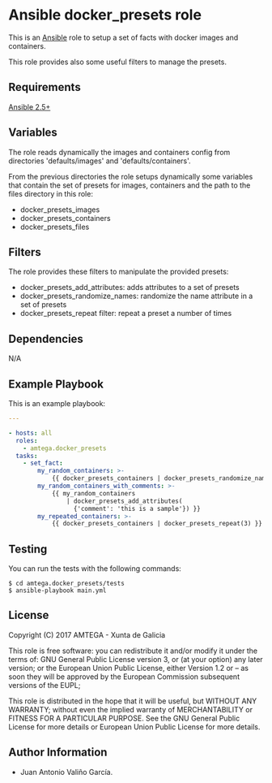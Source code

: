 # Ansible docker_presets role

This is an [Ansible](http://www.ansible.com) role to setup a set of facts with docker images and containers.

This role provides also some useful filters to manage the presets.

## Requirements

[Ansible 2.5+](http://docs.ansible.com/ansible/latest/intro_installation.html)

## Variables

The role reads dynamically the images and containers config from directories 'defaults/images' and 'defaults/containers'.

From the previous directories the role setups dynamically some variables that contain the set of presets for images, containers and the path to the files directory in this role:

- docker_presets_images
- docker_presets_containers
- docker_presets_files

## Filters

The role provides these filters to manipulate the provided presets:

- docker_presets_add_attributes: adds attributes to a set of presets
- docker_presets_randomize_names: randomize the name attribute in a set of presets
- docker_presets_repeat filter: repeat a preset a number of times

## Dependencies

N/A

## Example Playbook

This is an example playbook:

```yaml
---

- hosts: all
  roles:
    - amtega.docker_presets
  tasks:
    - set_fact:
        my_random_containers: >-
            {{ docker_presets_containers | docker_presets_randomize_names }}
        my_random_containers_with_comments: >-
            {{ my_random_containers
                | docker_presets_add_attributes(
                  {'comment': 'this is a sample'}) }}
        my_repeated_containers: >-
            {{ docker_presets_containers | docker_presets_repeat(3) }}
```

## Testing

You can run the tests with the following commands:

```shell
$ cd amtega.docker_presets/tests
$ ansible-playbook main.yml
```

## License

Copyright (C) 2017 AMTEGA - Xunta de Galicia

This role is free software: you can redistribute it and/or modify
it under the terms of:
GNU General Public License version 3, or (at your option) any later version;
or the European Union Public License, either Version 1.2 or – as soon
they will be approved by the European Commission ­subsequent versions of
the EUPL;

This role is distributed in the hope that it will be useful,
but WITHOUT ANY WARRANTY; without even the implied warranty of
MERCHANTABILITY or FITNESS FOR A PARTICULAR PURPOSE.  See the
GNU General Public License for more details or European Union Public License for more details.

## Author Information

- Juan Antonio Valiño García.
